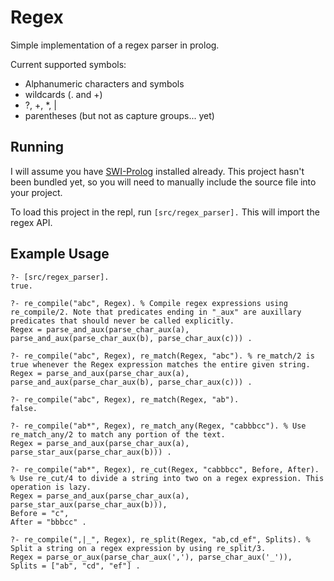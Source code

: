 # Regex

Simple implementation of a regex parser in prolog.

Current supported symbols:
- Alphanumeric characters and symbols
- wildcards (. and +)
- ?, +, *, |
- parentheses (but not as capture groups... yet)

## Running
I will assume you have [SWI-Prolog]() installed already. This project hasn't been bundled yet, so you will need to manually include the source file into your project.

To load this project in the repl, run `[src/regex_parser].` This will import the regex API.

## Example Usage

```
?- [src/regex_parser].
true.

?- re_compile("abc", Regex). % Compile regex expressions using re_compile/2. Note that predicates ending in "_aux" are auxillary predicates that should never be called explicitly.
Regex = parse_and_aux(parse_char_aux(a), parse_and_aux(parse_char_aux(b), parse_char_aux(c))) .

?- re_compile("abc", Regex), re_match(Regex, "abc"). % re_match/2 is true whenever the Regex expression matches the entire given string.
Regex = parse_and_aux(parse_char_aux(a), parse_and_aux(parse_char_aux(b), parse_char_aux(c))) .

?- re_compile("abc", Regex), re_match(Regex, "ab").
false.

?- re_compile("ab*", Regex), re_match_any(Regex, "cabbbcc"). % Use re_match_any/2 to match any portion of the text.
Regex = parse_and_aux(parse_char_aux(a), parse_star_aux(parse_char_aux(b))) .

?- re_compile("ab*", Regex), re_cut(Regex, "cabbbcc", Before, After). % Use re_cut/4 to divide a string into two on a regex expression. This operation is lazy.
Regex = parse_and_aux(parse_char_aux(a), parse_star_aux(parse_char_aux(b))),
Before = "c",
After = "bbbcc" .

?- re_compile(",|_", Regex), re_split(Regex, "ab,cd_ef", Splits). % Split a string on a regex expression by using re_split/3.
Regex = parse_or_aux(parse_char_aux(','), parse_char_aux('_')),
Splits = ["ab", "cd", "ef"] .
```
